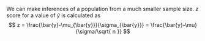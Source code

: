 We can make inferences of a population from a much smaller sample size. 
$z$ score for a value of $\bar{y}$ is calculated as 
$$
z = \frac{\bar{y}-\mu_{\bar{y}}}{\sigma_{\bar{y}}} = \frac{\bar{y}-\mu}{\sigma/\sqrt{ n }}
$$
